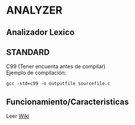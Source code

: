 # ANALYZER
## Analizador Lexico

## STANDARD
C99 (Tener encuenta antes de compilar)</br>
Ejemplo de compilación:
```console
gcc -std=c99 -o outputfile sourcefile.c
```
## Funcionamiento/Caracteristicas
Leer [Wiki](https://github.com/fabidick22/analyzer/wiki)
